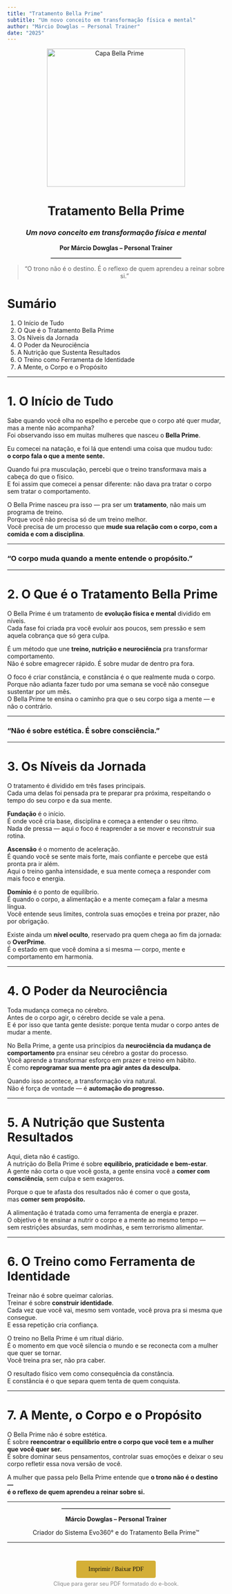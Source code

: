 ```yaml
---
title: "Tratamento Bella Prime"
subtitle: "Um novo conceito em transformação física e mental"
author: "Márcio Dowglas – Personal Trainer"
date: "2025"
---
```


<div class="cover-page" align="center">
  <img src="./cover.jpg" alt="Capa Bella Prime" width="320"/>
  <h1><strong>Tratamento Bella Prime</strong></h1>
  <h3><em>Um novo conceito em transformação física e mental</em></h3>
  <p><strong>Por Márcio Dowglas – Personal Trainer</strong></p>
  <hr style="border: 1px solid #ccc; width: 60%;">
  <blockquote>“O trono não é o destino. É o reflexo de quem aprendeu a reinar sobre si.”</blockquote>
</div>

# Sumário
1. O Início de Tudo  
2. O Que é o Tratamento Bella Prime  
3. Os Níveis da Jornada  
4. O Poder da Neurociência  
5. A Nutrição que Sustenta Resultados  
6. O Treino como Ferramenta de Identidade  
7. A Mente, o Corpo e o Propósito  

---

# 1. O Início de Tudo

<div class="two-columns">

Sabe quando você olha no espelho e percebe que o corpo até quer mudar, mas a mente não acompanha?  
Foi observando isso em muitas mulheres que nasceu o **Bella Prime**.

Eu comecei na natação, e foi lá que entendi uma coisa que mudou tudo:  
**o corpo fala o que a mente sente.**

Quando fui pra musculação, percebi que o treino transformava mais a cabeça do que o físico.  
E foi assim que comecei a pensar diferente: não dava pra tratar o corpo sem tratar o comportamento.

O Bella Prime nasceu pra isso — pra ser um **tratamento**, não mais um programa de treino.  
Porque você não precisa só de um treino melhor.  
Você precisa de um processo que **mude sua relação com o corpo, com a comida e com a disciplina**.

</div>

---

<div class="quote-center">
  <h3>“O corpo muda quando a mente entende o propósito.”</h3>
</div>

---

# 2. O Que é o Tratamento Bella Prime

<div class="two-columns">

O Bella Prime é um tratamento de **evolução física e mental** dividido em níveis.  
Cada fase foi criada pra você evoluir aos poucos, sem pressão e sem aquela cobrança que só gera culpa.

É um método que une **treino, nutrição e neurociência** pra transformar comportamento.  
Não é sobre emagrecer rápido. É sobre mudar de dentro pra fora.

O foco é criar constância, e constância é o que realmente muda o corpo.  
Porque não adianta fazer tudo por uma semana se você não consegue sustentar por um mês.  
O Bella Prime te ensina o caminho pra que o seu corpo siga a mente — e não o contrário.

</div>

---

<div class="quote-center">
  <h3>“Não é sobre estética. É sobre consciência.”</h3>
</div>

---

# 3. Os Níveis da Jornada

O tratamento é dividido em três fases principais.  
Cada uma delas foi pensada pra te preparar pra próxima, respeitando o tempo do seu corpo e da sua mente.  

**Fundação** é o início.  
É onde você cria base, disciplina e começa a entender o seu ritmo.  
Nada de pressa — aqui o foco é reaprender a se mover e reconstruir sua rotina.  

**Ascensão** é o momento de aceleração.  
É quando você se sente mais forte, mais confiante e percebe que está pronta pra ir além.  
Aqui o treino ganha intensidade, e sua mente começa a responder com mais foco e energia.  

**Domínio** é o ponto de equilíbrio.  
É quando o corpo, a alimentação e a mente começam a falar a mesma língua.  
Você entende seus limites, controla suas emoções e treina por prazer, não por obrigação.  

Existe ainda um **nível oculto**, reservado pra quem chega ao fim da jornada: o **OverPrime**.  
É o estado em que você domina a si mesma — corpo, mente e comportamento em harmonia.  

---

# 4. O Poder da Neurociência

Toda mudança começa no cérebro.  
Antes de o corpo agir, o cérebro decide se vale a pena.  
E é por isso que tanta gente desiste: porque tenta mudar o corpo antes de mudar a mente.  

No Bella Prime, a gente usa princípios da **neurociência da mudança de comportamento** pra ensinar seu cérebro a gostar do processo.  
Você aprende a transformar esforço em prazer e treino em hábito.  
É como **reprogramar sua mente pra agir antes da desculpa.**

Quando isso acontece, a transformação vira natural.  
Não é força de vontade — é **automação do progresso.**

---

# 5. A Nutrição que Sustenta Resultados

Aqui, dieta não é castigo.  
A nutrição do Bella Prime é sobre **equilíbrio, praticidade e bem-estar**.  
A gente não corta o que você gosta, a gente ensina você a **comer com consciência**, sem culpa e sem exageros.  

Porque o que te afasta dos resultados não é comer o que gosta,  
mas **comer sem propósito.**

A alimentação é tratada como uma ferramenta de energia e prazer.  
O objetivo é te ensinar a nutrir o corpo e a mente ao mesmo tempo —  
sem restrições absurdas, sem modinhas, e sem terrorismo alimentar.  

---

# 6. O Treino como Ferramenta de Identidade

Treinar não é sobre queimar calorias.  
Treinar é sobre **construir identidade**.  
Cada vez que você vai, mesmo sem vontade, você prova pra si mesma que consegue.  
E essa repetição cria confiança.  

O treino no Bella Prime é um ritual diário.  
É o momento em que você silencia o mundo e se reconecta com a mulher que quer se tornar.  
Você treina pra ser, não pra caber.  

O resultado físico vem como consequência da constância.  
E constância é o que separa quem tenta de quem conquista.  

---

# 7. A Mente, o Corpo e o Propósito

O Bella Prime não é sobre estética.  
É sobre **reencontrar o equilíbrio entre o corpo que você tem e a mulher que você quer ser.**  
É sobre dominar seus pensamentos, controlar suas emoções e deixar o seu corpo refletir essa nova versão de você.  

A mulher que passa pelo Bella Prime entende que **o trono não é o destino —  
é o reflexo de quem aprendeu a reinar sobre si.**

---

<div align="center">
  <hr style="border: 1px solid #ccc; width: 50%;">
  <p><strong>Márcio Dowglas – Personal Trainer</strong></p>
  <p>Criador do Sistema Evo360° e do Tratamento Bella Prime™</p>
</div>

<hr>

<div align="center" class="no-print" style="margin-top: 3em;">
  <button onclick="window.print()" 
          style="background-color: #d4af37; 
                 color: #111; 
                 border: none; 
                 padding: 12px 28px; 
                 font-family: 'Playfair Display', serif; 
                 font-size: 1em; 
                 cursor: pointer; 
                 border-radius: 4px;">
    Imprimir / Baixar PDF
  </button>
  <p style="color:#888; font-size: 0.9em; margin-top: 0.5em;">
    Clique para gerar seu PDF formatado do e-book.
  </p>
</div>